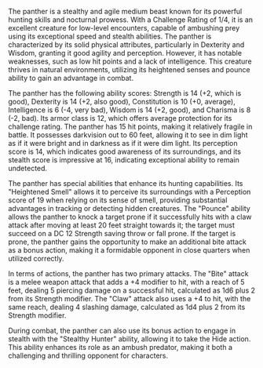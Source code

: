 The panther is a stealthy and agile medium beast known for its powerful hunting skills and nocturnal prowess. With a Challenge Rating of 1/4, it is an excellent creature for low-level encounters, capable of ambushing prey using its exceptional speed and stealth abilities. The panther is characterized by its solid physical attributes, particularly in Dexterity and Wisdom, granting it good agility and perception. However, it has notable weaknesses, such as low hit points and a lack of intelligence. This creature thrives in natural environments, utilizing its heightened senses and pounce ability to gain an advantage in combat.

The panther has the following ability scores: Strength is 14 (+2, which is good), Dexterity is 14 (+2, also good), Constitution is 10 (+0, average), Intelligence is 6 (-4, very bad), Wisdom is 14 (+2, good), and Charisma is 8 (-2, bad). Its armor class is 12, which offers average protection for its challenge rating. The panther has 15 hit points, making it relatively fragile in battle. It possesses darkvision out to 60 feet, allowing it to see in dim light as if it were bright and in darkness as if it were dim light. Its perception score is 14, which indicates good awareness of its surroundings, and its stealth score is impressive at 16, indicating exceptional ability to remain undetected.

The panther has special abilities that enhance its hunting capabilities. Its "Heightened Smell" allows it to perceive its surroundings with a Perception score of 19 when relying on its sense of smell, providing substantial advantages in tracking or detecting hidden creatures. The "Pounce" ability allows the panther to knock a target prone if it successfully hits with a claw attack after moving at least 20 feet straight towards it; the target must succeed on a DC 12 Strength saving throw or fall prone. If the target is prone, the panther gains the opportunity to make an additional bite attack as a bonus action, making it a formidable opponent in close quarters when utilized correctly.

In terms of actions, the panther has two primary attacks. The "Bite" attack is a melee weapon attack that adds a +4 modifier to hit, with a reach of 5 feet, dealing 5 piercing damage on a successful hit, calculated as 1d6 plus 2 from its Strength modifier. The "Claw" attack also uses a +4 to hit, with the same reach, dealing 4 slashing damage, calculated as 1d4 plus 2 from its Strength modifier.

During combat, the panther can also use its bonus action to engage in stealth with the "Stealthy Hunter" ability, allowing it to take the Hide action. This ability enhances its role as an ambush predator, making it both a challenging and thrilling opponent for characters.